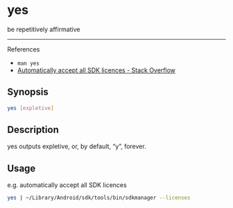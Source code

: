# yes

be repetitively affirmative

---

References

- `man yes`
- [Automatically accept all SDK licences - Stack Overflow](https://stackoverflow.com/questions/38096225/automatically-accept-all-sdk-licences)

## Synopsis

```bash
yes [expletive]
```

## Description

yes outputs expletive, or, by default, “y”, forever.

## Usage

e.g. automatically accept all SDK licences

```bash
yes | ~/Library/Android/sdk/tools/bin/sdkmanager --licenses
```
